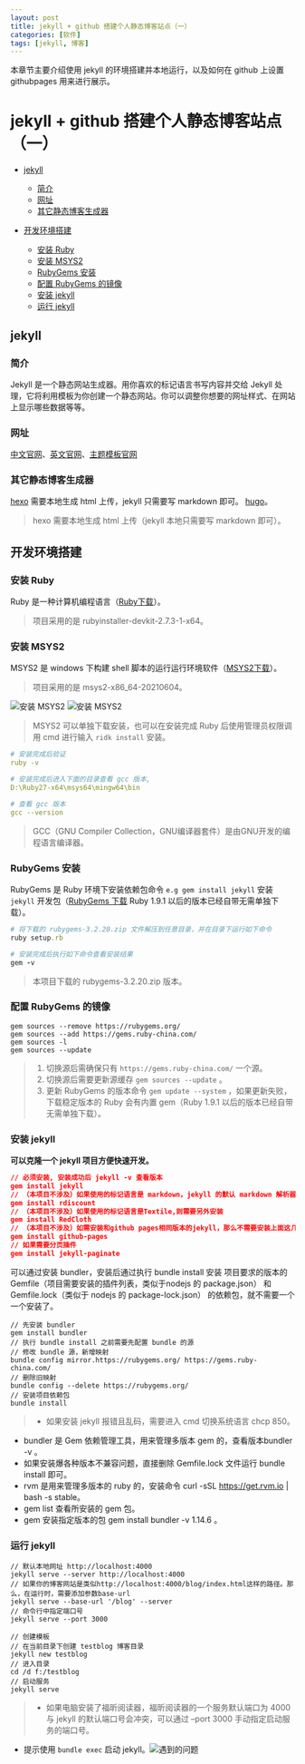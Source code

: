 ```yaml
---
layout: post
title: jekyll + github 搭建个人静态博客站点（一）
categories: [软件]
tags: [jekyll, 博客]
---
```


本章节主要介绍使用 jekyll  的环境搭建并本地运行，以及如何在 github 上设置 githubpages 用来进行展示。

# jekyll + github 搭建个人静态博客站点（一）
+ [jekyll](#jekyll)
    + [简介](#简介)
    + [网址](#网址)
    + [其它静态博客生成器](#其它静态博客生成器)

+ [开发环境搭建](#开发环境搭建)
    + [安装 Ruby](#安装-ruby)
    + [安装 MSYS2](#安装-msys2)
    + [RubyGems 安装](#rubygems-安装)
    + [配置 RubyGems 的镜像](#配置-rubygems-的镜像)
    + [安装 jekyll](#安装-jekyll)
    + [运行 jekyll](#运行-jekyll)




## jekyll
### 简介
Jekyll 是一个静态网站生成器。用你喜欢的标记语言书写内容并交给 Jekyll 处理，它将利用模板为你创建一个静态网站。你可以调整你想要的网址样式、在网站上显示哪些数据等等。




### 网址
[中文官网](https://jekyll.com.cn)、[英文官网](https://jekyllrb.com/)、[主题模板官网](http://jekyllthemes.org/)




### 其它静态博客生成器
[hexo](https://hexo.io/docs/) 需要本地生成 html 上传，jekyll 只需要写 markdown 即可。
[hugo](#https://gohugo.io/documentation/)。
> hexo 需要本地生成 html 上传（jekyll 本地只需要写 markdown 即可）。




## 开发环境搭建
### 安装 Ruby
Ruby 是一种计算机编程语言（[Ruby下载](https://rubyinstaller.org/downloads/archives/)）。
> 项目采用的是 rubyinstaller-devkit-2.7.3-1-x64。




### 安装 MSYS2
MSYS2 是 windows 下构建 shell 脚本的运行运行环境软件（[MSYS2下载]()）。
> 项目采用的是 msys2-x86_64-20210604。

![安装 MSYS2](/static/img/blogs/blogs-08.jpg)
![安装 MSYS2](/static/img/blogs/blogs-07.jpg)

> MSYS2 可以单独下载安装，也可以在安装完成 Ruby 后使用管理员权限调用 cmd 进行输入 ``ridk install`` 安装。

```yaml
# 安装完成后验证
ruby -v

# 安装完成后进入下面的目录查看 gcc 版本, 
D:\Ruby27-x64\msys64\mingw64\bin

# 查看 gcc 版本
gcc --version
```

> GCC（GNU Compiler Collection，GNU编译器套件）是由GNU开发的编程语言编译器。




### RubyGems 安装
RubyGems 是 Ruby 环境下安装依赖包命令 ``e.g gem install jekyll`` 安装 ``jekyll`` 开发包（[RubyGems 下载](https://rubygems.org/pages/download) Ruby 1.9.1 以后的版本已经自带无需单独下载）。

```ruby
# 将下载的 rubygems-3.2.20.zip 文件解压到任意目录，并在目录下运行如下命令
ruby setup.rb

# 安装完成后执行如下命令查看安装结果
gem -v
```
> 本项目下载的 rubygems-3.2.20.zip 版本。




### 配置 RubyGems 的镜像
```
gem sources --remove https://rubygems.org/
gem sources --add https://gems.ruby-china.com/
gem sources -l
gem sources --update
```
> 1. 切换源后需确保只有 ``https://gems.ruby-china.com/`` 一个源。
> 2. 切换源后需要更新源缓存 ``gem sources --update`` 。
> 3. 更新 RubyGems 的版本命令 ``gem update --system`` ，如果更新失败，下载稳定版本的 Ruby 会有内置 gem（Ruby 1.9.1 以后的版本已经自带无需单独下载）。




### 安装 jekyll
**可以克隆一个 jekyll 项目方便快速开发。**
```json
// 必须安装, 安装成功后 jekyll -v 查看版本
gem install jekyll
// （本项目不涉及）如果使用的标记语言是 markdown，jekyll 的默认 markdown 解析器是 maruku 性能没有 rdiscount 好, 需要在 _config.yml 中配置markdown: rdiscount（本项目使用的是 jekyll 官网推荐的 kramdown）
gem install rdiscount
// （本项目不涉及）如果使用的标记语言是Textile,则需要另外安装
gem install RedCloth
// （本项目不涉及）如需安装和github pages相同版本的jekyll，那么不需要安装上面这几个，直接用下面命令安装
gem install github-pages
// 如果需要分页插件
gem install jekyll-paginate
```
可以通过安装 bundler，安装后通过执行 bundle install 安装 项目要求的版本的 Gemfile（项目需要安装的插件列表，类似于nodejs 的 package.json） 和 Gemfile.lock（类似于 nodejs 的 package-lock.json） 的依赖包，就不需要一个一个安装了。
```
// 先安装 bundler
gem install bundler
// 执行 bundle install 之前需要先配置 bundle 的源
// 修改 bundle 源，新增映射
bundle config mirror.https://rubygems.org/ https://gems.ruby-china.com/
// 删除旧映射
bundle config --delete https://rubygems.org/
// 安装项目依赖包
bundle install
```
> + 如果安装 jekyll 报错且乱码，需要进入 cmd 切换系统语言 chcp 850。
+ bundler 是 Gem 依赖管理工具，用来管理多版本 gem 的，查看版本bundler -v 。
+ 如果安装爆各种版本不兼容问题，直接删除 Gemfile.lock 文件运行 bundle install 即可。
+ rvm 是用来管理多版本的 ruby 的，安装命令 curl -sSL https://get.rvm.io \| bash -s stable。
+ gem list 查看所安装的 gem 包。
+ gem 安装指定版本的包 gem install bundler -v 1.14.6 。




### 运行 jekyll
```
// 默认本地网址 http://localhost:4000
jekyll serve --server http://localhost:4000
// 如果你的博客网站是类似http://localhost:4000/blog/index.html这样的路径。那么，在运行时，需要添加参数base-url
jekyll serve --base-url '/blog' --server
// 命令行中指定端口号
jekyll serve --port 3000

// 创建模板
// 在当前目录下创建 testblog 博客目录
jekyll new testblog
// 进入目录
cd /d f:/testblog
// 启动服务
jekyll serve
```
> + 如果电脑安装了福昕阅读器，福昕阅读器的一个服务默认端口为 4000 与 jekyll 的默认端口号会冲突，可以通过 –port 3000 手动指定启动服务的端口号。
+ 提示使用 ``bundle exec`` 启动 jekyll。![遇到的问题](/static/img/blogs/blogs-09.jpg)